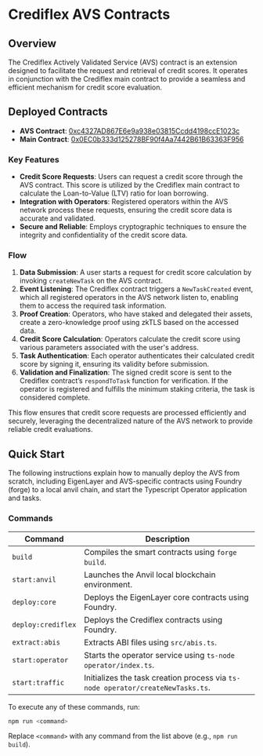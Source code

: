 # Crediflex AVS Contracts

## Overview

The Crediflex Actively Validated Service (AVS) contract is an extension designed to facilitate the request and retrieval of credit scores. It operates in conjunction with the Crediflex main contract to provide a seamless and efficient mechanism for credit score evaluation.

## Deployed Contracts

- **AVS Contract**: [0xc4327AD867E6e9a938e03815Ccdd4198ccE1023c](https://sepolia.arbiscan.io/address/0xc4327AD867E6e9a938e03815Ccdd4198ccE1023c)
- **Main Contract**: [0x0EC0b333d125278BF90f4Aa7442B61B63363F956](https://sepolia.arbiscan.io/address/0x0EC0b333d125278BF90f4Aa7442B61B63363F956)

### Key Features

- **Credit Score Requests**: Users can request a credit score through the AVS contract. This score is utilized by the Crediflex main contract to calculate the Loan-to-Value (LTV) ratio for loan borrowing.
- **Integration with Operators**: Registered operators within the AVS network process these requests, ensuring the credit score data is accurate and validated.
- **Secure and Reliable**: Employs cryptographic techniques to ensure the integrity and confidentiality of the credit score data.

<!-- ### How It Works

1. **Request Initiation**: A user initiates a credit score calculation request through the AVS contract by calling `createNewTask`.
2. **Task Creation**: The task is broadcasted to all registered operators in the AVS network.
3. **Operator Processing**: Operators generate a zero-knowledge proof using zkTLS for all necessary proofs to obtain parameters for calculating the credit score.
4. **Submission and Validation**: The signed credit score is submitted back to the AVS contract, where it is validated and stored by calling `respondToTask`.

This system ensures that credit score requests are handled efficiently and securely, leveraging the decentralized nature of the AVS network to provide reliable credit evaluations. -->

### Flow

1. **Data Submission**: A user starts a request for credit score calculation by invoking `createNewTask` on the AVS contract.
2. **Event Listening**: The Crediflex contract triggers a `NewTaskCreated` event, which all registered operators in the AVS network listen to, enabling them to access the required task information.
3. **Proof Creation**: Operators, who have staked and delegated their assets, create a zero-knowledge proof using zkTLS based on the accessed data.
4. **Credit Score Calculation**: Operators calculate the credit score using various parameters associated with the user's address.
5. **Task Authentication**: Each operator authenticates their calculated credit score by signing it, ensuring its validity before submission.
6. **Validation and Finalization**: The signed credit score is sent to the Crediflex contract’s `respondToTask` function for verification. If the operator is registered and fulfills the minimum staking criteria, the task is considered complete.

This flow ensures that credit score requests are processed efficiently and securely, leveraging the decentralized nature of the AVS network to provide reliable credit evaluations.

## Quick Start

The following instructions explain how to manually deploy the AVS from scratch, including EigenLayer and AVS-specific contracts using Foundry (forge) to a local anvil chain, and start the Typescript Operator application and tasks.

### Commands

| Command            | Description                                                                     |
| ------------------ | ------------------------------------------------------------------------------- |
| `build`            | Compiles the smart contracts using `forge build`.                               |
| `start:anvil`      | Launches the Anvil local blockchain environment.                                |
| `deploy:core`      | Deploys the EigenLayer core contracts using Foundry.                            |
| `deploy:crediflex` | Deploys the Crediflex contracts using Foundry.                                  |
| `extract:abis`     | Extracts ABI files using `src/abis.ts`.                                         |
| `start:operator`   | Starts the operator service using `ts-node operator/index.ts`.                  |
| `start:traffic`    | Initializes the task creation process via `ts-node operator/createNewTasks.ts`. |

To execute any of these commands, run:

```bash
npm run <command>
```

Replace `<command>` with any command from the list above (e.g., `npm run build`).

